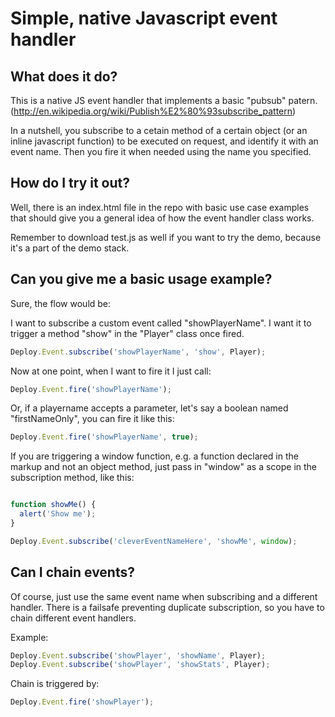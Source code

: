 Simple, native Javascript event handler
=============

What does it do?
-------------

This is a native JS event handler that implements a basic "pubsub" patern. (http://en.wikipedia.org/wiki/Publish%E2%80%93subscribe_pattern)

In a nutshell, you subscribe to a cetain method of a certain object (or an inline javascript function) to be executed on request, and identify it with an event name. Then you fire it when needed using the name you specified.

How do I try it out?
-------------

Well, there is an index.html file in the repo with basic use case examples that should give you a general idea of how the event handler class works. 

Remember to download test.js as well if you want to try the demo, because it's a part of the demo stack.


Can you give me a basic usage example?
-------------

Sure, the flow would be:

I want to subscribe a custom event called "showPlayerName". I want it to trigger a method "show" in the "Player" class once fired.

```javascript
Deploy.Event.subscribe('showPlayerName', 'show', Player);
```

Now at one point, when I want to fire it I just call:

```javascript
Deploy.Event.fire('showPlayerName');
```

Or, if a playername accepts a parameter, let's say a boolean named "firstNameOnly", you can fire it like this:

```javascript
Deploy.Event.fire('showPlayerName', true);
```

If you are triggering a window function, e.g. a function declared in the markup and not an object method, just pass in "window" as a scope in the subscription method, like this:

```javascript

function showMe() {
  alert('Show me');
}

Deploy.Event.subscribe('cleverEventNameHere', 'showMe', window);
```


Can I chain events?
-------------

Of course, just use the same event name when subscribing and a different handler. There is a failsafe preventing duplicate subscription, so you have to chain different event handlers.

Example:

```javascript
Deploy.Event.subscribe('showPlayer', 'showName', Player);
Deploy.Event.subscribe('showPlayer', 'showStats', Player);
```

Chain is triggered by:

```javascript
Deploy.Event.fire('showPlayer');
```

